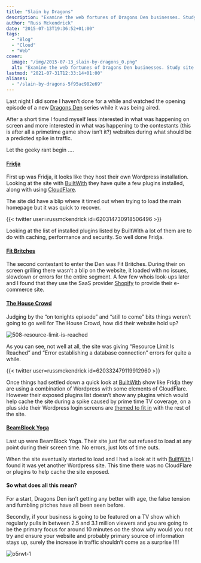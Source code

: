 ```yaml
---
title: "Slain by Dragons"
description: "Examine the web fortunes of Dragons Den businesses. Study site performance under heavy traffic & learn resilience tips."
author: "Russ Mckendrick"
date: "2015-07-13T19:36:52+01:00"
tags:
  - "Blog"
  - "Cloud"
  - "Web"
cover:
  image: "/img/2015-07-13_slain-by-dragons_0.png"
  alt: "Examine the web fortunes of Dragons Den businesses. Study site performance under heavy traffic & learn resilience tips."
lastmod: "2021-07-31T12:33:14+01:00"
aliases:
  - "/slain-by-dragons-5f95ac982e69"
---
```


Last night I did some I haven’t done for a while and watched the opening episode of a new [Dragons Den](https://www.bbc.co.uk/programmes/b062r0nm) series while it was being aired.

After a short time I found myself less interested in what was happening on screen and more interested in what was happening to the contestants (this is after all a primetime game show isn’t it?) websites during what should be a predicted spike in traffic.

Let the geeky rant begin ….

#### [Fridja](http://fridja.com)

First up was Fridja, it looks like they host their own Wordpress installation. Looking at the site with [BuiltWith](http://builtwith.com/fridja.com) they have quite a few plugins installed, along with using [CloudFlare](https://www.cloudflare.com/).

The site did have a blip where it timed out when trying to load the main homepage but it was quick to recover.

{{< twitter user=russmckendrick id=620314730918506496 >}}

Looking at the list of installed plugins listed by BuiltWith a lot of them are to do with caching, performance and security. So well done Fridja.

#### [Fit Britches](http://www.fitbritches.com)

The second contestant to enter the Den was Fit Britches. During their on screen grilling there wasn’t a blip on the website, it loaded with no issues, slowdown or errors for the entire segment. A few few whois look-ups later and I found that they use the SaaS provider [Shopify](http://www.shopify.co.uk/) to provide their e-commerce site.

#### [The House Crowd](https://www.thehousecrowd.com/)

Judging by the “on tonights episode” and “still to come” bits things weren’t going to go well for The House Crowd, how did their website hold up?

![508-resource-limit-is-reached](/img/2015-07-13_slain-by-dragons_1.png)

As you can see, not well at all, the site was giving “Resource Limit Is Reached” and “Error establishing a database connection” errors for quite a while.

{{< twitter user=russmckendrick id=620332479119912960 >}}

Once things had settled down a quick look at [BuiltWith](http://builtwith.com/?https%3a%2f%2fwww.thehousecrowd.com) show like Fridja they are using a combination of Wordpress with some elements of CloudFlare. However their exposed plugins list doesn’t show any plugins which would help cache the site during a spike caused by prime time TV coverage, on a plus side their Wordpress login screens are [themed to fit in](https://wordpress.org/plugins/theme-my-login/) with the rest of the site.

#### [BeamBlock Yoga](http://beamblockyoga.com/)

Last up were BeamBlock Yoga. Their site just flat out refused to load at any point during their screen time. No errors, just lots of time outs.

When the site eventually started to load and I had a look at it with [BuiltWith](https://builtwith.com/) I found it was yet another Wordpress site. This time there was no CloudFlare or plugins to help cache the site exposed.

#### So what does all this mean?

For a start, Dragons Den isn’t getting any better with age, the false tension and fumbling pitches have all been seen before.

Secondly, if your business is going to be featured on a TV show which regularly pulls in between 2.5 and 3.1 million viewers and you are going to be the primary focus for around 10 minutes oo the show why would you not try and ensure your website and probably primary source of information stays up, surely the increase in traffic shouldn’t come as a surprise !!!!

![o5rwt-1](/img/2015-07-13_slain-by-dragons_2.jpg)
